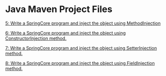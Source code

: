 # Java Maven Project Files

[5: Write a SpringCore program and inject the object 
using MethodInjection]()

[6: Write a SpringCore program and inject the object 
using ConstructorInjection method.](https://github.com/Mohdjariullah/javamaven/tree/main/6th_program)

[7: Write a SpringCore program and inject the object 
using SetterInjection method.](https://github.com/Mohdjariullah/javamaven/tree/main/7th_program)

[8: Write a SpringCore program and inject the object 
using FieldInjection method.](https://github.com/Mohdjariullah/javamaven/tree/main/8th_program)

